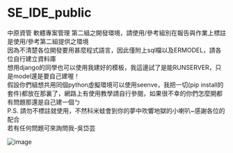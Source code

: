# SE_IDE_public
中原資管 軟體專案管理 第二組之開發環境，請使用/參考組別在報告與作業上標註是使用/參考第二組提供之環境  
因為不清楚各位開發要用甚麼程式語言，因此僅附上sql檔以及ERMODEL，請各位自行建立資料庫  
想用django的同學也可以使用我建好的模板，我這邊試了是能RUNSERVER，只是model還是要自己建喔！    
假設你們組想共用同個python虛擬環境可以使用seenve，我把一切(pip install的套件)都放在那裏了，網路上有使用教學請自行參閱，如果很不幸的你們怎麼開都有問題那還是自己建一個ㄅ      
P.S. 請勿不標註就使用，不然科米蛙會到你的夢中吹響地獄的小喇叭~感謝各位的配合  
若有任何問題可來詢問我-吳岱芸  

![image](https://github.com/ijustwanthighergrade/SE_IDE_public/assets/92104631/093707df-5a6a-4026-b6c4-3f5b9bbcaceb)  
  

